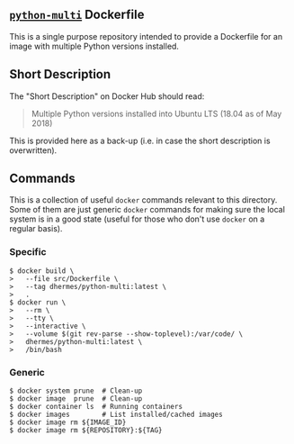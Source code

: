 ## [`python-multi`][1] Dockerfile

This is a single purpose repository intended to provide a Dockerfile for an
image with multiple Python versions installed.

## Short Description

The "Short Description" on Docker Hub should read:

> Multiple Python versions installed into Ubuntu LTS (18.04 as of May 2018)

This is provided here as a back-up (i.e. in case the short
description is overwritten).

## Commands

This is a collection of useful `docker` commands relevant to
this directory. Some of them are just generic `docker` commands
for making sure the local system is in a good state (useful
for those who don't use `docker` on a regular basis).

### Specific

```
$ docker build \
>   --file src/Dockerfile \
>   --tag dhermes/python-multi:latest \
>   .
$ docker run \
>   --rm \
>   --tty \
>   --interactive \
>   --volume $(git rev-parse --show-toplevel):/var/code/ \
>   dhermes/python-multi:latest \
>   /bin/bash
```

### Generic

```
$ docker system prune  # Clean-up
$ docker image  prune  # Clean-up
$ docker container ls  # Running containers
$ docker images        # List installed/cached images
$ docker image rm ${IMAGE_ID}
$ docker image rm ${REPOSITORY}:${TAG}
```

[1]: https://hub.docker.com/r/dhermes/python-multi/
